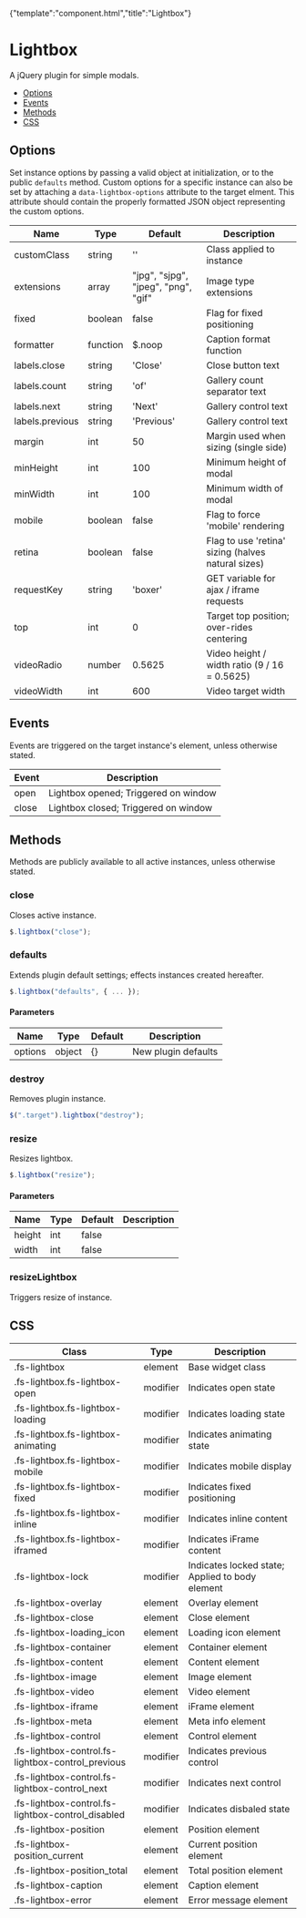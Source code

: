 {"template":"component.html","title":"Lightbox"}

# Lightbox

A jQuery plugin for simple modals.

* [Options](#options)
* [Events](#events)
* [Methods](#methods)
* [CSS](#css)

## Options

Set instance options by passing a valid object at initialization, or to the public `defaults` method. Custom options for a specific instance can also be set by attaching a `data-lightbox-options` attribute to the target elment. This attribute should contain the properly formatted JSON object representing the custom options.

| Name | Type | Default | Description |
| --- | --- | --- | --- |
| customClass | string | '' | Class applied to instance |
| extensions | array | "jpg", "sjpg", "jpeg", "png", "gif" | Image type extensions |
| fixed | boolean | false | Flag for fixed positioning |
| formatter | function | $.noop | Caption format function |
| labels.close | string | 'Close' | Close button text |
| labels.count | string | 'of' | Gallery count separator text |
| labels.next | string | 'Next' | Gallery control text |
| labels.previous | string | 'Previous' | Gallery control text |
| margin | int | 50 | Margin used when sizing (single side) |
| minHeight | int | 100 | Minimum height of modal |
| minWidth | int | 100 | Minimum width of modal |
| mobile | boolean | false | Flag to force 'mobile' rendering |
| retina | boolean | false | Flag to use 'retina' sizing (halves natural sizes) |
| requestKey | string | 'boxer' | GET variable for ajax / iframe requests |
| top | int | 0 | Target top position; over-rides centering |
| videoRadio | number | 0.5625 | Video height / width ratio (9 / 16 = 0.5625) |
| videoWidth | int | 600 | Video target width |

## Events

Events are triggered on the target instance's element, unless otherwise stated.

| Event | Description |
| --- | --- |
| open | Lightbox opened; Triggered on window |
| close | Lightbox closed; Triggered on window |

## Methods

Methods are publicly available to all active instances, unless otherwise stated.

### close

Closes active instance.

```javascript
$.lightbox("close");
```

### defaults

Extends plugin default settings; effects instances created hereafter.

```javascript
$.lightbox("defaults", { ... });
```

#### Parameters

| Name | Type | Default | Description |
| --- | --- | --- | --- |
| options | object | {} | New plugin defaults |

### destroy

Removes plugin instance.

```javascript
$(".target").lightbox("destroy");
```

### resize

Resizes lightbox.

```javascript
$.lightbox("resize");
```

#### Parameters

| Name | Type | Default | Description |
| --- | --- | --- | --- |
| height | int | false | &nbsp; | Target height or false to auto size |
| width | int | false | &nbsp; | Target width or false to auto size |

### resizeLightbox

Triggers resize of instance.



## CSS

| Class | Type | Description |
| --- | --- | --- |
| .fs-lightbox | element | Base widget class |
| .fs-lightbox.fs-lightbox-open | modifier | Indicates open state |
| .fs-lightbox.fs-lightbox-loading | modifier | Indicates loading state |
| .fs-lightbox.fs-lightbox-animating | modifier | Indicates animating state |
| .fs-lightbox.fs-lightbox-mobile | modifier | Indicates mobile display |
| .fs-lightbox.fs-lightbox-fixed | modifier | Indicates fixed positioning |
| .fs-lightbox.fs-lightbox-inline | modifier | Indicates inline content |
| .fs-lightbox.fs-lightbox-iframed | modifier | Indicates iFrame content |
| .fs-lightbox-lock | modifier | Indicates locked state; Applied to body element |
| .fs-lightbox-overlay | element | Overlay element |
| .fs-lightbox-close | element | Close element |
| .fs-lightbox-loading_icon | element | Loading icon element |
| .fs-lightbox-container | element | Container element |
| .fs-lightbox-content | element | Content element |
| .fs-lightbox-image | element | Image element |
| .fs-lightbox-video | element | Video element |
| .fs-lightbox-iframe | element | iFrame element |
| .fs-lightbox-meta | element | Meta info element |
| .fs-lightbox-control | element | Control element |
| .fs-lightbox-control.fs-lightbox-control_previous | modifier | Indicates previous control |
| .fs-lightbox-control.fs-lightbox-control_next | modifier | Indicates next control |
| .fs-lightbox-control.fs-lightbox-control_disabled | modifier | Indicates disbaled state |
| .fs-lightbox-position | element | Position element |
| .fs-lightbox-position_current | element | Current position element |
| .fs-lightbox-position_total | element | Total position element |
| .fs-lightbox-caption | element | Caption element |
| .fs-lightbox-error | element | Error message element |

